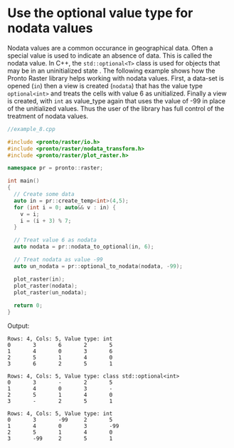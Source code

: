 # Use the optional value type for nodata values
Nodata values are a common occurance in geographical data. Often a special value is used to indicate an absence of data. This is called the nodata value. In C++, the `std::optional<T>` class is used for objects that may be in an uninitialized state . The following example shows how the Pronto Raster library helps working with nodata values. First, a data-set is opened (`in`) then a view is created (`nodata`) that has the value type `optional<int>` and treats the cells with value 6 as unitialized. Finally a view is created, with `int` as value_type again that uses the value of -99 in place of the unitialized values. Thus the user of the library has full control of the treatment of nodata values. 
```cpp
//example_8.cpp

#include <pronto/raster/io.h>
#include <pronto/raster/nodata_transform.h>
#include <pronto/raster/plot_raster.h>

namespace pr = pronto::raster;

int main()
{
  // Create some data
  auto in = pr::create_temp<int>(4,5);
  for (int i = 0; auto&& v : in) {
    v = i;
    i = (i + 3) % 7;
  }

  // Treat value 6 as nodata
  auto nodata = pr::nodata_to_optional(in, 6);

  // Treat nodata as value -99
  auto un_nodata = pr::optional_to_nodata(nodata, -99);

  plot_raster(in);
  plot_raster(nodata);
  plot_raster(un_nodata);
  
  return 0;
}
```

Output: 
```
Rows: 4, Cols: 5, Value type: int
0       3       6       2       5
1       4       0       3       6
2       5       1       4       0
3       6       2       5       1

Rows: 4, Cols: 5, Value type: class std::optional<int>
0       3       -       2       5
1       4       0       3       -
2       5       1       4       0
3       -       2       5       1

Rows: 4, Cols: 5, Value type: int
0       3       -99     2       5
1       4       0       3       -99
2       5       1       4       0
3       -99     2       5       1
```